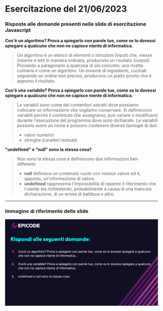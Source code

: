 # Esercitazione del 21/06/2023
### Risposte alle domande presenti nelle slide di esercitazione Javascript

**Cos'è un algoritmo? Prova a spiegarlo con parole tue, come se lo dovessi spiegare a qualcuno che non ne capisce niente di informatica.**
> Un algoritmo è un elenco di elementi o istruzioni (input) che, messe insieme e letti in maniera ordinata, producono un risultato (output). Provando a paragonarlo a qualcosa di più concreto: una ricetta culinaria è come un algoritmo. Un insieme di ingredienti, cucinati seguendo un ordine ben preciso, producono un piatto pronto che è appunto il risultato.

**Cos'è una variabile? Prova a spiegarlo con parole tue, come se lo dovessi spiegare a qualcuno che non ne capisce niente di informatica.**
> Le variabili sono come dei contenitori astratti dove possiamo collocare un informazione che vogliamo conservare. Si definiscono variabili perché il contenuto che assegnamo, può variare o modificarsi durante l'esecuzione del programma dove sono dichiarate. Le variabili possono avere un nome e possono contenere diverse tipologie di dati:
> * valori numerici
> * stringhe (caratteri testuali)

**"undefined" e "null" sono la stessa cosa?**
> Non sono la stessa cosa e definiscono due informazioni ben differenti:
> * **null** definisce un contenuto vuoto con nessun valore ed è, appunto, un'informazione di valore.
> * **undefined** rappresenta l'impossibilità di reperire il riferimento che l'utente sta richiedendo, probabilmente a causa di una mancata dichiarazione, di un errore di battitura o altro.
***
### Immagine di riferimento delle slide
![Screenshot](/assets/screenshot.png)